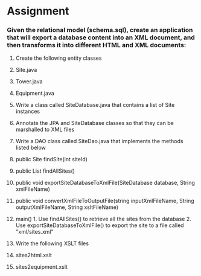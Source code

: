 Assignment
==========

### Given the relational model (schema.sql), create an application that will export a database content into an XML document, and then transforms it into different HTML and XML documents:

1. Create the following entity classes
  1. Site.java
  2. Tower.java
  3. Equipment.java

2. Write a class called SiteDatabase.java that contains a list of Site instances

3. Annotate the JPA and SiteDatabase classes so that they can be marshalled to XML files

4. Write a DAO class called SiteDao.java that implements the methods listed below
  1. public Site findSite(int siteId)
  2. public List<Site> findAllSites()
  3. public void exportSiteDatabaseToXmlFile(SiteDatabase database, String xmlFileName)
  4. public void convertXmlFileToOutputFile(string inputXmlFileName, String outputXmlFileName, String xsltFileName)
  5. main()
    1. Use findAllSites() to retrieve all the sites from the database
    2. Use exportSiteDatabaseToXmlFile() to export the site to a file called "xml/sites.xml"

5. Write the following XSLT files
  1. sites2html.xslt
  2. sites2equipment.xslt

